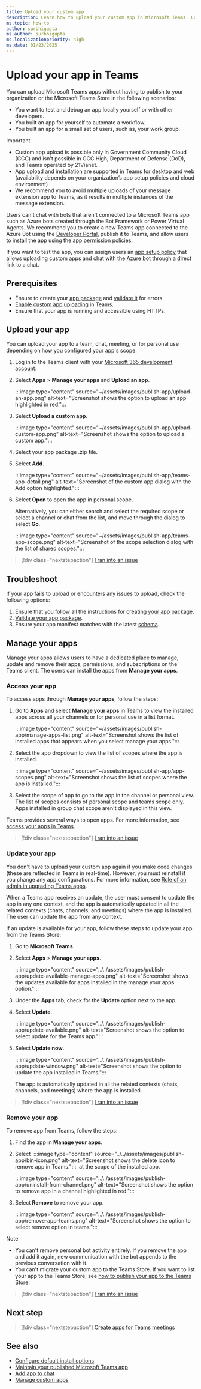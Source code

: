 ```yaml
---
title: Upload your custom app
description: Learn how to upload your custom app in Microsoft Teams. Custom app upload is common when testing and debugging an app during development.
ms.topic: how-to
author: surbhigupta
ms.author: surbhigupta
ms.localizationpriority: high
ms.date: 01/23/2025
---
```


# Upload your app in Teams

You can upload Microsoft Teams apps without having to publish to your organization or the Microsoft Teams Store in the following scenarios:

* You want to test and debug an app locally yourself or with other developers.
* You built an app for yourself to automate a workflow.
* You built an app for a small set of users, such as, your work group.

> [!IMPORTANT]
>
> * Custom app upload is possible only in Government Community Cloud (GCC) and isn't possible in GCC High, Department of Defense (DoD), and Teams operated by 21Vianet.
> * App upload and installation are supported in Teams for desktop and web (availability depends on your organization’s app setup policies and cloud environment)
> * We recommend you to avoid multiple uploads of your message extension app to Teams, as it results in multiple instances of the message extension.

Users can't chat with bots that aren't connected to a Microsoft Teams app such as Azure bots created through the Bot Framework or Power Virtual Agents. We recommend you to create a new Teams app connected to the Azure Bot using the [Developer Portal](../build-and-test/manage-your-apps-in-developer-portal.md#configure), publish it to Teams, and allow users to install the app using the [app permission policies](/microsoftteams/teams-app-permission-policies#edit-an-app-permission-policy).

If you want to test the app, you can assign users an [app setup policy](/microsoftteams/teams-app-setup-policies#manage-app-setup-policies) that allows uploading custom apps and chat with the Azure bot through a direct link to a chat.

## Prerequisites

* Ensure to create your [app package](~/concepts/build-and-test/apps-package.md) and [validate it](https://dev.teams.microsoft.com/appvalidation.html) for errors.
* [Enable custom app uploading](~/concepts/build-and-test/prepare-your-o365-tenant.md#enable-custom-teams-apps-and-turn-on-custom-app-uploading) in Teams.
* Ensure that your app is running and accessible using HTTPs.

## Upload your app

You can upload your app to a team, chat, meeting, or for personal use depending on how you configured your app's scope.

1. Log in to the Teams client with your [Microsoft 365 development account](https://developer.microsoft.com/microsoft-365/dev-program).

1. Select **Apps** > **Manage your apps** and **Upload an app**.

    :::image type="content" source="~/assets/images/publish-app/upload-an-app.png" alt-text="Screenshot shows the option to upload an app highlighted in red.":::

1. Select **Upload a custom app**.

   :::image type="content" source="~/assets/images/publish-app/upload-custom-app.png" alt-text="Screenshot shows the option to upload a custom app.":::

1. Select your app package .zip file.
1. Select **Add**.

    :::image type="content" source="~/assets/images/publish-app/teams-app-detail.png" alt-text="Screenshot of the custom app dialog with the Add option highlighted.":::

1. Select **Open** to open the app in personal scope. 

    Alternatively, you can either search and select the required scope or select a channel or chat from the list, and move through the dialog to select **Go**.
    
    :::image type="content" source="~/assets/images/publish-app/teams-app-scope.png" alt-text="Screenshot of the scope selection dialog with the list of shared scopes.":::

> [!div class="nextstepaction"]
> [I ran into an issue](https://github.com/MicrosoftDocs/msteams-docs/issues/new?template=Doc-Feedback.yaml&title=%5BI+ran+into+an+issue%5D+Upload+your+app&&author=%40surbhigupta&pageUrl=https%3A%2F%2Flearn.microsoft.com%2Fen-us%2Fmicrosoftteams%2Fplatform%2Fconcepts%2Fdeploy-and-publish%2Fapps-upload%23upload-your-app&contentSourceUrl=https%3A%2F%2Fgithub.com%2FMicrosoftDocs%2Fmsteams-docs%2Fblob%2Fmain%2Fmsteams-platform%2Fconcepts%2Fdeploy-and-publish%2Fapps-upload.md&documentVersionIndependentId=5f89865b-a9fd-ada5-72d2-6375357bba8c&platformId=0e3954be-8892-442b-b769-b6284670b9db&metadata=*%2BID%253A%2Be473e1f3-69f5-bcfa-bcab-54b098b59c80%2B%250A*%2BService%253A%2B%2A%2Amsteams%2A%2A)

## Troubleshoot

If your app fails to upload or encounters any issues to upload, check the following options:

1. Ensure that you follow all the instructions for [creating your app package](../../concepts/build-and-test/apps-package.md).
1. [Validate your app package](https://dev.teams.microsoft.com/appvalidation.html).
1. Ensure your app manifest matches with the latest [schema](../../resources/schema/manifest-schema.md).

## Manage your apps

Manage your apps allows users to have a dedicated place to manage, update and remove their apps, permissions, and subscriptions on the Teams client. The users can install the apps from **Manage your apps**.

### Access your app

To access apps through **Manage your apps**, follow the steps:

1. Go to **Apps** and select **Manage your apps** in Teams to view the installed apps across all your channels or for personal use in a list format.

    :::image type="content" source="~/assets/images/publish-app/manage-apps-list.png" alt-text="Screenshot shows the list of installed apps that appears when you select manage your apps.":::

1. Select the app dropdown to view the list of scopes where the app is installed.

    :::image type="content" source="~/assets/images/publish-app/app-scopes.png" alt-text="Screenshot shows the list of scopes where the app is installed.":::

1. Select the scope of app to go to the app in the channel or personal view. The list of scopes consists of personal scope and teams scope only. Apps installed in group chat scope aren't displayed in this view.

Teams provides several ways to open apps. For more information, see [access your apps in Teams](https://support.microsoft.com/office/access-your-apps-in-teams-0758cb09-9e85-40e7-a974-51df7734646a).

> [!div class="nextstepaction"]
> [I ran into an issue](https://github.com/MicrosoftDocs/msteams-docs/issues/new?template=Doc-Feedback.yaml&title=%5BI+ran+into+an+issue%5D+Access+your+app&&author=%40surbhigupta&pageUrl=https%3A%2F%2Flearn.microsoft.com%2Fen-us%2Fmicrosoftteams%2Fplatform%2Fconcepts%2Fdeploy-and-publish%2Fapps-upload%23access-your-app&contentSourceUrl=https%3A%2F%2Fgithub.com%2FMicrosoftDocs%2Fmsteams-docs%2Fblob%2Fmain%2Fmsteams-platform%2Fconcepts%2Fdeploy-and-publish%2Fapps-upload.md&documentVersionIndependentId=5f89865b-a9fd-ada5-72d2-6375357bba8c&platformId=0e3954be-8892-442b-b769-b6284670b9db&metadata=*%2BID%253A%2Be473e1f3-69f5-bcfa-bcab-54b098b59c80%2B%250A*%2BService%253A%2B%2A%2Amsteams%2A%2A)

### Update your app

You don't have to upload your custom app again if you make code changes (these are reflected in Teams in real-time). However, you must reinstall if you change any app configurations. For more information, see [Role of an admin in upgrading Teams apps](/MicrosoftTeams/apps-update-experience).

When a Teams app receives an update, the user must consent to update the app in any one context, and the app is automatically updated in all the related contexts (chats, channels, and meetings) where the app is installed. The user can update the app from any context.

If an update is available for your app, follow these steps to update your app from the Teams Store:

1. Go to **Microsoft Teams**.
1. Select **Apps** > **Manage your apps**.

    :::image type="content" source="../../assets/images/publish-app/update-available-manage-apps.png" alt-text="Screenshot shows the updates available for apps installed in the manage your apps option.":::

1. Under the **Apps** tab, check for the **Update** option next to the app.

1. Select **Update**.

   :::image type="content" source="../../assets/images/publish-app/update-available.png" alt-text="Screenshot shows the option to select update for the Teams app.":::

1. Select **Update now**.

   :::image type="content" source="../../assets/images/publish-app/update-window.png" alt-text="Screenshot shows the option to update the app installed in Teams.":::

   The app is automatically updated in all the related contexts (chats, channels, and meetings) where the app is installed.

> [!div class="nextstepaction"]
> [I ran into an issue](https://github.com/MicrosoftDocs/msteams-docs/issues/new?template=Doc-Feedback.yaml&title=%5BI+ran+into+an+issue%5D+Update+your+app&&author=%40surbhigupta&pageUrl=https%3A%2F%2Flearn.microsoft.com%2Fen-us%2Fmicrosoftteams%2Fplatform%2Fconcepts%2Fdeploy-and-publish%2Fapps-upload%23update-your-app&contentSourceUrl=https%3A%2F%2Fgithub.com%2FMicrosoftDocs%2Fmsteams-docs%2Fblob%2Fmain%2Fmsteams-platform%2Fconcepts%2Fdeploy-and-publish%2Fapps-upload.md&documentVersionIndependentId=5f89865b-a9fd-ada5-72d2-6375357bba8c&platformId=0e3954be-8892-442b-b769-b6284670b9db&metadata=*%2BID%253A%2Be473e1f3-69f5-bcfa-bcab-54b098b59c80%2B%250A*%2BService%253A%2B%2A%2Amsteams%2A%2A)

### Remove your app

To remove app from Teams, follow the steps:

1. Find the app in **Manage your apps**.

1. Select &nbsp;:::image type="content" source="../../assets/images/publish-app/bin-icon.png" alt-text="Screenshot shows the delete icon to remove app in Teams.":::&nbsp; at the scope of the installed app.

    :::image type="content" source="../../assets/images/publish-app/uninstall-from-channel.png" alt-text="Screenshot shows the option to remove app in a channel highlighted in red.":::

1. Select **Remove** to remove your app.

    :::image type="content" source="../../assets/images/publish-app/remove-app-teams.png" alt-text="Screenshot shows the option to select remove option in teams.":::

> [!NOTE]
>
> * You can't remove personal bot activity entirely. If you remove the app and add it again, new communication with the bot appends to the previous conversation with it.
> * You can't migrate your custom app to the Teams Store. If you want to list your app to the Teams Store, see [how to publish your app to the Teams Store](appsource/publish.md).

> [!div class="nextstepaction"]
> [I ran into an issue](https://github.com/MicrosoftDocs/msteams-docs/issues/new?template=Doc-Feedback.yaml&title=%5BI+ran+into+an+issue%5D+Remove+your+app&&author=%40surbhigupta&pageUrl=https%3A%2F%2Flearn.microsoft.com%2Fen-us%2Fmicrosoftteams%2Fplatform%2Fconcepts%2Fdeploy-and-publish%2Fapps-upload%23remove-your-app&contentSourceUrl=https%3A%2F%2Fgithub.com%2FMicrosoftDocs%2Fmsteams-docs%2Fblob%2Fmain%2Fmsteams-platform%2Fconcepts%2Fdeploy-and-publish%2Fapps-upload.md&documentVersionIndependentId=5f89865b-a9fd-ada5-72d2-6375357bba8c&platformId=0e3954be-8892-442b-b769-b6284670b9db&metadata=*%2BID%253A%2Be473e1f3-69f5-bcfa-bcab-54b098b59c80%2B%250A*%2BService%253A%2B%2A%2Amsteams%2A%2A)

## Next step

> [!div class="nextstepaction"]
>[Create apps for Teams meetings](../../apps-in-teams-meetings/teams-apps-in-meetings.md)

## See also

* [Configure default install options](~/concepts/deploy-and-publish/add-default-install-scope.md)
* [Maintain your published Microsoft Teams app](~/concepts/deploy-and-publish/appsource/post-publish/overview.md)
* [Add app to chat](/graph/api/chat-post-installedapps)
* [Manage custom apps](/microsoftteams/teams-custom-app-policies-and-settings)
